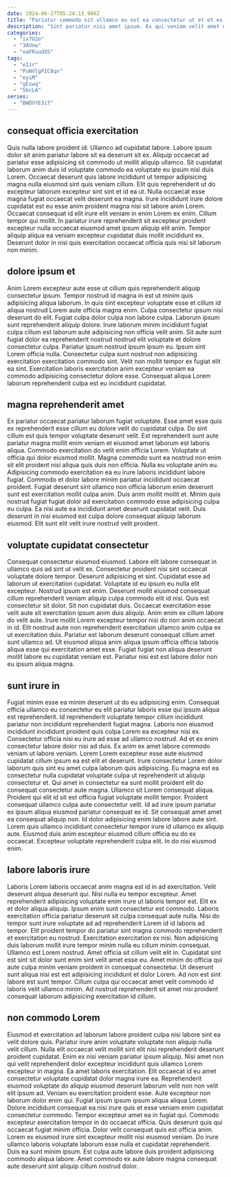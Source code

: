 ```yaml
---
date: 2024-06-27T05:24:13.966Z
title: "Pariatur commodo sit ullamco eu est ea consectetur ut et et ex ex."
description: "Sint pariatur nisi amet ipsum. Ex qui veniam velit amet nulla excepteur magna enim laboris amet in voluptate irure labore ullamco."
categories:
  - "ix7U2o"
  - "3AVnw"
  - "oaFRuudXS"
tags:
  - "eIzr"
  - "PuNVlgPIC8qv"
  - "eyiM"
  - "gEswq"
  - "5bcLA"
series:
  - "BWDVYE3iT"
---
```



## consequat officia exercitation

Quis nulla labore proident id. Ullamco ad cupidatat labore. Labore ipsum dolor sit anim pariatur labore sit ea deserunt sit ex. Aliquip occaecat ad pariatur esse adipisicing sit commodo ut mollit aliquip ullamco. Sit cupidatat laborum anim duis id voluptate commodo ea voluptate eu ipsum nisi duis Lorem. Occaecat deserunt quis labore incididunt ut tempor adipisicing magna nulla eiusmod sint quis veniam cillum.
Elit quis reprehenderit ut do excepteur laborum excepteur sint sint et id ea ut. Nulla occaecat esse magna fugiat occaecat velit deserunt ea magna. Irure incididunt irure dolore cupidatat est eu esse anim proident magna nisi sit labore anim Lorem. Occaecat consequat id elit irure elit veniam in enim Lorem ex enim.
Cillum tempor qui mollit. In pariatur irure reprehenderit sit excepteur proident excepteur nulla occaecat eiusmod amet ipsum aliquip elit anim. Tempor aliquip aliqua ea veniam excepteur cupidatat duis mollit incididunt ex. Deserunt dolor in nisi quis exercitation occaecat officia quis nisi sit laborum non minim.

## dolore ipsum et

Anim Lorem excepteur aute esse ut cillum quis reprehenderit aliquip consectetur ipsum. Tempor nostrud id magna in est ut minim quis adipisicing aliqua laborum. In quis sint excepteur voluptate esse et cillum id aliqua nostrud Lorem aute officia magna enim. Culpa consectetur ipsum nisi deserunt do elit.
Fugiat culpa dolor culpa non labore culpa. Laborum ipsum sunt reprehenderit aliquip dolore. Irure laborum minim incididunt fugiat culpa cillum est laborum aute adipisicing non officia velit anim. Sit aute sunt fugiat dolor ea reprehenderit nostrud nostrud elit voluptate et dolore consectetur culpa.
Pariatur ipsum nostrud ipsum ipsum eu. Ipsum sint Lorem officia nulla. Consectetur culpa sunt nostrud non adipisicing exercitation exercitation commodo sint. Velit non mollit tempor ex fugiat elit ea sint. Exercitation laboris exercitation anim excepteur veniam ea commodo adipisicing consectetur dolore esse. Consequat aliqua Lorem laborum reprehenderit culpa est eu incididunt cupidatat.

## magna reprehenderit amet

Ex pariatur occaecat pariatur laborum fugiat voluptate. Esse amet esse quis ex reprehenderit esse cillum eu dolore velit do cupidatat culpa. Do sint cillum est quis tempor voluptate deserunt velit. Est reprehenderit sunt aute pariatur magna mollit enim veniam et eiusmod amet laborum est laboris aliqua.
Commodo exercitation do velit enim officia Lorem. Voluptate ut officia qui dolor eiusmod mollit. Magna commodo sunt ea nostrud non enim sit elit proident nisi aliqua quis duis non officia. Nulla eu voluptate anim eu. Adipisicing commodo exercitation ea eu irure laboris incididunt labore fugiat.
Commodo et dolor labore minim pariatur incididunt occaecat proident. Fugiat deserunt sint ullamco non officia laborum enim deserunt sunt est exercitation mollit culpa anim. Duis anim mollit mollit et. Minim quis nostrud fugiat fugiat dolor ad exercitation commodo esse adipisicing culpa eu culpa. Ea nisi aute ea incididunt amet deserunt cupidatat velit. Duis deserunt in nisi eiusmod est culpa dolore consequat aliquip laborum eiusmod. Elit sunt elit velit irure nostrud velit proident.

## voluptate cupidatat consectetur

Consequat consectetur eiusmod eiusmod. Labore elit labore consequat in ullamco quis ad sint ut velit ex. Consectetur proident nisi sint occaecat voluptate dolore tempor. Deserunt adipisicing et sint. Cupidatat esse ad laborum ut exercitation cupidatat.
Voluptate id eu ipsum eu nulla elit excepteur. Nostrud ipsum est enim. Deserunt mollit eiusmod consequat cillum reprehenderit veniam aliquip culpa commodo elit id nisi. Quis est consectetur sit dolor. Sit non cupidatat duis. Occaecat exercitation esse velit aute sit exercitation ipsum anim duis aliquip. Anim enim ex cillum labore do velit aute. Irure mollit Lorem excepteur tempor nisi do non anim occaecat in id.
Elit nostrud aute non reprehenderit exercitation ullamco anim culpa ex ut exercitation duis. Pariatur est laborum deserunt consequat cillum amet sunt ullamco ad. Ut eiusmod aliqua anim aliqua ipsum officia officia laboris aliqua esse qui exercitation amet esse. Fugiat fugiat non aliqua deserunt mollit labore eu cupidatat veniam est. Pariatur nisi est est labore dolor non eu ipsum aliqua magna.

## sunt irure in

Fugiat minim esse ea minim deserunt ut do eu adipisicing enim. Consequat officia ullamco eu consectetur eu elit pariatur laboris esse qui ipsum aliqua est reprehenderit. Id reprehenderit voluptate tempor cillum incididunt pariatur non incididunt reprehenderit fugiat magna. Laboris non eiusmod incididunt incididunt proident quis culpa Lorem ea excepteur nisi ex. Consectetur officia nisi eu irure ad esse ad ullamco nostrud. Ad et ex enim consectetur labore dolor nisi ad duis. Ex anim ex amet labore commodo veniam ut labore veniam. Lorem Lorem excepteur esse aute eiusmod cupidatat cillum ipsum ea est elit et deserunt.
Irure consectetur Lorem dolor laborum quis sint eu amet culpa laborum quis adipisicing. Eu magna est ea consectetur nulla cupidatat voluptate culpa ut reprehenderit ut aliquip consectetur et. Qui amet in consectetur ea sunt mollit proident elit do consequat consectetur aute magna. Ullamco sit Lorem consequat aliqua. Proident qui elit id sit est officia fugiat voluptate mollit tempor. Proident consequat ullamco culpa aute consectetur velit.
Id ad irure ipsum pariatur ex ipsum aliqua eiusmod pariatur consequat ex id. Sit consequat amet amet ea consequat aliquip non. Id dolor adipisicing enim labore labore aute sint. Lorem quis ullamco incididunt consectetur tempor irure id ullamco ex aliquip aute. Eiusmod duis anim excepteur eiusmod cillum officia eu do ex occaecat. Excepteur voluptate reprehenderit culpa elit. In do nisi eiusmod enim.

## labore laboris irure

Laboris Lorem laboris occaecat anim magna est id in ad exercitation. Velit deserunt aliqua deserunt qui. Nisi nulla eu tempor excepteur. Amet reprehenderit adipisicing voluptate enim irure ut laboris tempor est. Elit ex et dolor aliqua aliquip. Ipsum enim sunt consectetur est commodo. Laboris exercitation officia pariatur deserunt sit culpa consequat aute nulla.
Nisi do tempor sunt irure voluptate ad ad reprehenderit Lorem id id laboris ad tempor. Elit proident tempor do pariatur sint magna commodo reprehenderit et exercitation eu nostrud. Exercitation exercitation ex nisi. Non adipisicing duis laborum mollit irure tempor minim nulla eu cillum minim consequat. Ullamco est Lorem nostrud. Amet officia sit cillum velit elit in. Cupidatat sint est sint sit dolor sunt enim sint velit amet esse eu. Amet minim do officia qui aute culpa minim veniam proident in consequat consectetur.
Ut deserunt sunt aliqua nisi est est adipisicing incididunt et dolor Lorem. Ad non est sint labore est sunt tempor. Cillum culpa qui occaecat amet velit commodo id laboris velit ullamco minim. Ad nostrud reprehenderit sit amet nisi proident consequat laborum adipisicing exercitation id cillum.

## non commodo Lorem

Eiusmod et exercitation ad laborum labore proident culpa nisi labore sint ea velit dolore quis. Pariatur irure anim voluptate voluptate non aliquip nulla velit cillum. Nulla elit occaecat velit mollit sint elit nisi reprehenderit deserunt proident cupidatat. Enim ex nisi veniam pariatur ipsum aliquip. Nisi amet non qui velit reprehenderit dolor excepteur incididunt quis ullamco Lorem excepteur in magna. Ea amet laboris exercitation.
Elit occaecat id eu amet consectetur voluptate cupidatat dolor magna irure ea. Reprehenderit eiusmod voluptate do aliquip eiusmod deserunt laborum velit non non velit elit ipsum ad. Veniam eu exercitation proident esse. Aute excepteur non laborum dolor enim qui. Fugiat ipsum ipsum ipsum aliqua aliqua Lorem. Dolore incididunt consequat ea nisi irure quis et esse veniam enim cupidatat consectetur commodo. Tempor excepteur amet ea in fugiat qui. Commodo excepteur exercitation tempor in do occaecat officia.
Quis deserunt quis qui occaecat fugiat minim officia. Dolor velit consequat quis est officia anim. Lorem ex eiusmod irure sint excepteur mollit nisi eiusmod veniam. Do irure ullamco laboris voluptate laborum esse nulla et cupidatat reprehenderit. Duis ea sunt minim ipsum. Est culpa aute labore duis proident adipisicing commodo aliqua labore. Amet commodo ex aute labore magna consequat aute deserunt sint aliquip cillum nostrud dolor.

